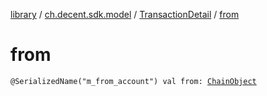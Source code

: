 [library](../../index.md) / [ch.decent.sdk.model](../index.md) / [TransactionDetail](index.md) / [from](./from.md)

# from

`@SerializedName("m_from_account") val from: `[`ChainObject`](../-chain-object/index.md)